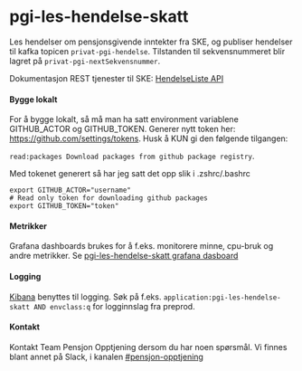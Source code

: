 # pgi-les-hendelse-skatt
Les hendelser om pensjonsgivende inntekter fra SKE, og publiser hendelser til kafka topicen ```privat-pgi-hendelse```.
Tilstanden til sekvensnummeret blir lagret på ```privat-pgi-nextSekvensnummer```.

Dokumentasjon REST tjenester til SKE: [HendelseListe API](https://skatteetaten.github.io/datasamarbeid-api-dokumentasjon/reference_feed.html)


#### Bygge lokalt
For å bygge lokalt, så må man ha satt environment variablene GITHUB_ACTOR og GITHUB_TOKEN.
Generer nytt token her: https://github.com/settings/tokens. Husk å KUN gi den følgende tilgangen:

```read:packages Download packages from github package registry```.

Med tokenet generert så har jeg satt det opp slik i .zshrc/.bashrc
```
export GITHUB_ACTOR="username"
# Read only token for downloading github packages
export GITHUB_TOKEN="token"
```

#### Metrikker
Grafana dashboards brukes for å f.eks. monitorere minne, cpu-bruk og andre metrikker.
Se [pgi-les-hendelse-skatt grafana dasboard](https://grafana.adeo.no/d/qdcTS8JGz/pgi-les-hendelse-skatt)

#### Logging
[Kibana](https://logs.adeo.no/app/kibana) benyttes til logging. Søk på f.eks. ```application:pgi-les-hendelse-skatt AND envclass:q``` for logginnslag fra preprod.

#### Kontakt
Kontakt Team Pensjon Opptjening dersom du har noen spørsmål. Vi finnes blant annet på Slack, i kanalen [#pensjon-opptjening](https://nav-it.slack.com/archives/C01JWB604DP)
